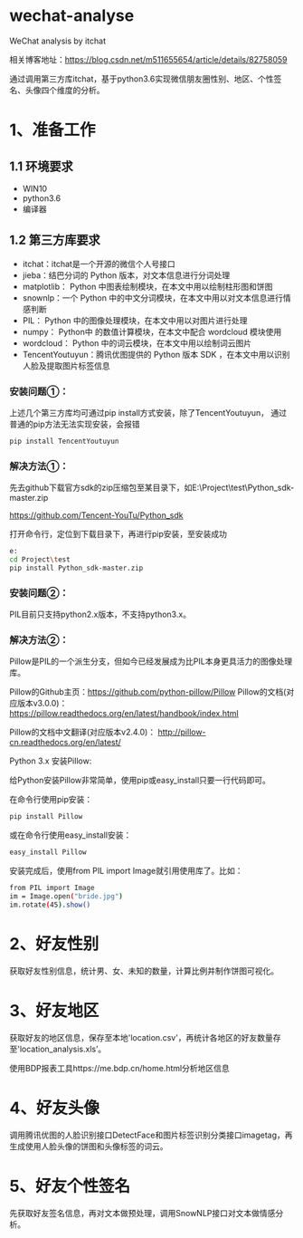 # wechat-analyse

WeChat analysis by itchat

相关博客地址：https://blog.csdn.net/m511655654/article/details/82758059

通过调用第三方库itchat，基于python3.6实现微信朋友圈性别、地区、个性签名、头像四个维度的分析。

# 1、准备工作 
## 1.1 环境要求 
- WIN10 
- python3.6 
- 编译器

## 1.2 第三方库要求 
* itchat：itchat是一个开源的微信个人号接口 
* jieba：结巴分词的 Python 版本，对文本信息进行分词处理
* matplotlib： Python 中图表绘制模块，在本文中用以绘制柱形图和饼图 
* snownlp：一个 Python 中的中文分词模块，在本文中用以对文本信息进行情感判断
* PIL： Python 中的图像处理模块，在本文中用以对图片进行处理
* numpy： Python中 的数值计算模块，在本文中配合 wordcloud 模块使用
* wordcloud： Python 中的词云模块，在本文中用以绘制词云图片
* TencentYoutuyun：腾讯优图提供的 Python 版本 SDK ，在本文中用以识别人脸及提取图片标签信息

### 安装问题①：

上述几个第三方库均可通过pip install方式安装，除了TencentYoutuyun，
通过普通的pip方法无法实现安装，会报错

```sh
pip install TencentYoutuyun 
```

### 解决方法①：

先去github下载官方sdk的zip压缩包至某目录下，如E:\Project\test\Python_sdk-master.zip

https://github.com/Tencent-YouTu/Python_sdk

打开命令行，定位到下载目录下，再进行pip安装，至安装成功

```sh
e: 
cd Project\test 
pip install Python_sdk-master.zip 
```

### 安装问题②：

PIL目前只支持python2.x版本，不支持python3.x。


### 解决方法②：

Pillow是PIL的一个派生分支，但如今已经发展成为比PIL本身更具活力的图像处理库。

Pillow的Github主页：https://github.com/python-pillow/Pillow Pillow的文档(对应版本v3.0.0)：
https://pillow.readthedocs.org/en/latest/handbook/index.html 

Pillow的文档中文翻译(对应版本v2.4.0)：
http://pillow-cn.readthedocs.org/en/latest/

Python 3.x 安装Pillow:

给Python安装Pillow非常简单，使用pip或easy_install只要一行代码即可。

在命令行使用pip安装：

```sh
pip install Pillow 
```

或在命令行使用easy_install安装：

```sh
easy_install Pillow 
```

安装完成后，使用from PIL import Image就引用使用库了。比如：

```sh
from PIL import Image 
im = Image.open("bride.jpg") 
im.rotate(45).show()
```

# 2、好友性别 

获取好友性别信息，统计男、女、未知的数量，计算比例并制作饼图可视化。

# 3、好友地区 

获取好友的地区信息，保存至本地'location.csv'，再统计各地区的好友数量存至'location_analysis.xls’。

使用BDP报表工具https://me.bdp.cn/home.html分析地区信息

# 4、好友头像 

调用腾讯优图的人脸识别接口DetectFace和图片标签识别分类接口imagetag，再生成使用人脸头像的饼图和头像标签的词云。

# 5、好友个性签名 

先获取好友签名信息，再对文本做预处理，调用SnowNLP接口对文本做情感分析。
